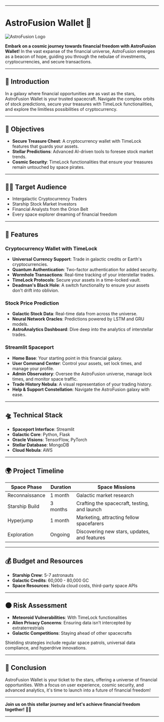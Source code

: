 
---

# AstroFusion Wallet 🌌

![AstroFusion Logo](https://path_to_logo_image.png)

**Embark on a cosmic journey towards financial freedom with AstroFusion Wallet!** In the vast expanse of the financial universe, AstroFusion emerges as a beacon of hope, guiding you through the nebulae of investments, cryptocurrencies, and secure transactions.

---

## 🌠 Introduction

In a galaxy where financial opportunities are as vast as the stars, AstroFusion Wallet is your trusted spacecraft. Navigate the complex orbits of stock predictions, secure your treasures with TimeLock functionalities, and explore the limitless possibilities of cryptocurrency.

---

## 🚀 Objectives

- **Secure Treasure Chest**: A cryptocurrency wallet with TimeLock features that guards your assets.
- **Stellar Predictions**: Advanced AI-driven tools to foresee stock market trends.
- **Cosmic Security**: TimeLock functionalities that ensure your treasures remain untouched by space pirates.

---

## 👩‍🚀 Target Audience

- Intergalactic Cryptocurrency Traders
- Starship Stock Market Investors
- Financial Analysts from the Orion Belt
- Every space explorer dreaming of financial freedom

---

## 🌌 Features

### Cryptocurrency Wallet with TimeLock

- **Universal Currency Support**: Trade in galactic credits or Earth's cryptocurrencies.
- **Quantum Authentication**: Two-factor authentication for added security.
- **Wormhole Transactions**: Real-time tracking of your interstellar trades.
- **TimeLock Protocols**: Secure your assets in a time-locked vault.
- **Deadman's Black Hole**: A switch functionality to ensure your assets don't drift into oblivion.

### Stock Price Prediction

- **Galactic Stock Data**: Real-time data from across the universe.
- **Neural Network Oracles**: Predictions powered by LSTM and GRU models.
- **AstroAnalytics Dashboard**: Dive deep into the analytics of interstellar trades.

### Streamlit Spaceport

- **Home Base**: Your starting point in this financial galaxy.
- **User Command Center**: Control your assets, set lock times, and manage your profile.
- **Admin Observatory**: Oversee the AstroFusion universe, manage lock times, and monitor space traffic.
- **Trade History Nebula**: A visual representation of your trading history.
- **Help & Support Constellation**: Navigate the AstroFusion galaxy with ease.

---

## 🛸 Technical Stack

- **Spaceport Interface**: Streamlit
- **Galactic Core**: Python, Flask
- **Oracle Visions**: TensorFlow, PyTorch
- **Stellar Database**: MongoDB
- **Cloud Nebula**: AWS

---

## 🌍 Project Timeline

| Space Phase    | Duration | Space Missions                              |
| -------------- | -------- | ------------------------------------------- |
| Reconnaissance | 1 month  | Galactic market research                    |
| Starship Build | 3 months | Crafting the spacecraft, testing, and launch|
| Hyperjump      | 1 month  | Marketing, attracting fellow spacefarers    |
| Exploration    | Ongoing  | Discovering new stars, updates, and features|

---

## 💰 Budget and Resources

- **Starship Crew**: 5-7 astronauts
- **Galactic Credits**: 60,000 - 80,000 GC
- **Space Resources**: Nebula cloud costs, third-party space APIs

---

## 🌑 Risk Assessment

- **Meteoroid Vulnerabilities**: With TimeLock functionalities
- **Alien Privacy Concerns**: Ensuring data isn't intercepted by extraterrestrials
- **Galactic Competitions**: Staying ahead of other spacecrafts

Shielding strategies include regular space patrols, universal data compliance, and hyperdrive innovations.

---

## 🌟 Conclusion

AstroFusion Wallet is your ticket to the stars, offering a universe of financial opportunities. With a focus on user experience, cosmic security, and advanced analytics, it's time to launch into a future of financial freedom!

---

**Join us on this stellar journey and let's achieve financial freedom together!** 🌌🚀

---
